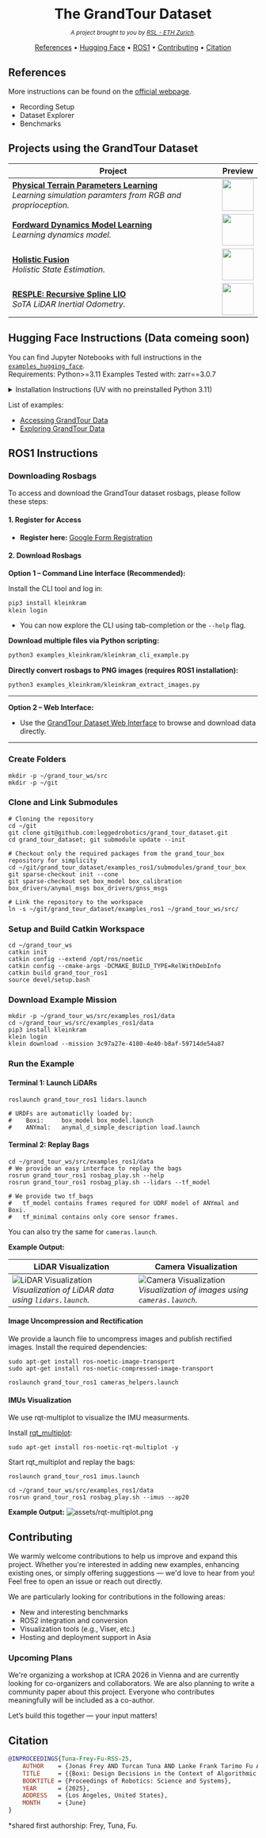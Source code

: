 <h1 align="center" style="margin-bottom: 0;">
  <br>
  The GrandTour Dataset
  <br>
</h1>
<p align="center">
  <em><small>A project brought to you by <a href="https://rsl.ethz.ch/">RSL - ETH Zurich</a>.</small></em>
</p>
<p align="center">
  <a href="#references">References</a> •
  <a href="#hugging-face-instructions">Hugging Face</a> •
  <a href="#ros1-instructions">ROS1</a> •
  <a href="#contributing">Contributing</a>  •
  <a href="#citation">Citation</a>
</p>

## References

More instructions can be found on the [official webpage](https://grand-tour.leggedrobotics.com/).

- Recording Setup
- Dataset Explorer
- Benchmarks

## Projects using the GrandTour Dataset

| Project                                                                                                  | Preview                                                                                           |
| -------------------------------------------------------------------------------------------------------- | ------------------------------------------------------------------------------------------------- |
| [**Physical Terrain Parameters Learning**](https://github.com/leggedrobotics/physical_terrain_parameter_learning) <br> *Learning simulation paramters from RGB and proprioception.*   | <img src="assets/projects/chen2024.png" height="64"/> |
| [**Fordward Dynamics Model Learning**](https://github.com/leggedrobotics/fdm) <br> *Learning dynamics model.* | <img src="assets/projects/roth2025.png" height="64"/> |
| [**Holistic Fusion**](https://github.com/leggedrobotics/holistic_fusion) <br> *Holistic State Estimation.*              |  <img src="assets/projects/nubert2025.png" height="64"/>|
| [**RESPLE: Recursive Spline LIO**](https://asig-x.github.io/resple_web/) <br> *SoTA LiDAR Inertial Odometry.*              | <img src="assets/projects/cao2025.png" height="64"/> |


## Hugging Face Instructions (Data comeing soon)

You can find Jupyter Notebooks with full instructions in the [`examples_hugging_face`](./examples_hugging_face).  
Requirements: Python>=3.11
Examples Tested with: zarr==3.0.7

<details>
<summary> Installation Instructions (UV with no preinstalled Python 3.11)</summary>

#### Step 1: Install `uv` for Dependency Management

```bash
pip3 install uv
uv install
```

#### Step 2: Install Python 3.11 (if not already installed)

```bash
sudo add-apt-repository ppa:deadsnakes/ppa
sudo apt update
sudo apt install -y python3.11 python3.11-venv python3.11-distutils
```

#### Step 3: Set Up the Virtual Environment

```bash
cd ~/git/grand_tour_dataset/examples_hugging_face
mkdir .venv; cd .venv
python3.11 -m venv grandtour
source grandtour/bin/activate
cd ..; uv pip install -r pyproject.toml
jupyter notebook
```

</details>

List of examples:

- [Accessing GrandTour Data](./examples_hugging_face/[0]_Accessing_GrandTour_Data.ipynb)
- [Exploring GrandTour Data](./examples_hugging_face/[1]_Exploring_GrandTour_Data.ipynb)

## ROS1 Instructions

### Downloading Rosbags

To access and download the GrandTour dataset rosbags, please follow these steps:

#### 1. Register for Access

- **Register here:** [Google Form Registration](https://forms.gle/2qJkGYJ6oxnBvdNq9)

#### 2. Download Rosbags

**Option 1 – Command Line Interface (Recommended):**

Install the CLI tool and log in:

```bash
pip3 install kleinkram
klein login
```

- You can now explore the CLI using tab-completion or the `--help` flag.

**Download multiple files via Python scripting:**

```bash
python3 examples_kleinkram/kleinkram_cli_example.py
```

**Directly convert rosbags to PNG images (requires ROS1 installation):**

```bash
python3 examples_kleinkram/kleinkram_extract_images.py
```

---

**Option 2 – Web Interface:**

- Use the [GrandTour Dataset Web Interface](https://datasets.leggedrobotics.com/#/) to browse and download data directly.

---

### Create Folders

```shell
mkdir -p ~/grand_tour_ws/src
mkdir -p ~/git
```

### Clone and Link Submodules

```shell
# Cloning the repository
cd ~/git
git clone git@github.com:leggedrobotics/grand_tour_dataset.git
cd grand_tour_dataset; git submodule update --init

# Checkout only the required packages from the grand_tour_box repository for simplicity
cd ~/git/grand_tour_dataset/examples_ros1/submodules/grand_tour_box
git sparse-checkout init --cone
git sparse-checkout set box_model box_calibration box_drivers/anymal_msgs box_drivers/gnss_msgs

# Link the repository to the workspace
ln -s ~/git/grand_tour_dataset/examples_ros1 ~/grand_tour_ws/src/
```

### Setup and Build Catkin Workspace

```shell
cd ~/grand_tour_ws
catkin init
catkin config --extend /opt/ros/noetic
catkin config --cmake-args -DCMAKE_BUILD_TYPE=RelWithDebInfo
catkin build grand_tour_ros1
source devel/setup.bash
```

### Download Example Mission

```shell
mkdir -p ~/grand_tour_ws/src/examples_ros1/data
cd ~/grand_tour_ws/src/examples_ros1/data
pip3 install kleinkram
klein login
klein download --mission 3c97a27e-4180-4e40-b8af-59714de54a87
```

### Run the Example

#### Terminal 1: Launch LiDARs

```shell
roslaunch grand_tour_ros1 lidars.launch

# URDFs are automaticlly loaded by:
#    Boxi:     box_model box_model.launch
#    ANYmal:   anymal_d_simple_description load.launch
```

#### Terminal 2: Replay Bags

```shell
cd ~/grand_tour_ws/src/examples_ros1/data
# We provide an easy interface to replay the bags
rosrun grand_tour_ros1 rosbag_play.sh --help
rosrun grand_tour_ros1 rosbag_play.sh --lidars --tf_model

# We provide two tf_bags
#   tf_model contains frames requred for UDRF model of ANYmal and Boxi.
#   tf_minimal contains only core sensor frames.
```

You can also try the same for `cameras.launch`.

**Example Output:**

| **LiDAR Visualization**                                                                                 | **Camera Visualization**                                                                               |
| ------------------------------------------------------------------------------------------------------- | ------------------------------------------------------------------------------------------------------ |
| ![LiDAR Visualization](assets/rviz-lidar.gif) <br> _Visualization of LiDAR data using `lidars.launch`._ | ![Camera Visualization](assets/rviz-camera.gif) <br> _Visualization of images using `cameras.launch`._ |

#### Image Uncompression and Rectification

We provide a launch file to uncompress images and publish rectified images. Install the required dependencies:

```shell
sudo apt-get install ros-noetic-image-transport
sudo apt-get install ros-noetic-compressed-image-transport
```

```shell
roslaunch grand_tour_ros1 cameras_helpers.launch
```

#### IMUs Visualization

We use rqt-multiplot to visualize the IMU measurments.

Install [rqt_multiplot](https://wiki.ros.org/rqt_multiplot):

```shell
sudo apt-get install ros-noetic-rqt-multiplot -y
```

Start rqt_multiplot and replay the bags:

```shell
roslaunch grand_tour_ros1 imus.launch
```

```shell
cd ~/grand_tour_ws/src/examples_ros1/data
rosrun grand_tour_ros1 rosbag_play.sh --imus --ap20
```

**Example Output:**
![assets/rqt-multiplot.png](assets/rqt-multiplot.png)

## Contributing

We warmly welcome contributions to help us improve and expand this project. Whether you're interested in adding new examples, enhancing existing ones, or simply offering suggestions — we'd love to hear from you! Feel free to open an issue or reach out directly.

We are particularly looking for contributions in the following areas:

- New and interesting benchmarks
- ROS2 integration and conversion
- Visualization tools (e.g., Viser, etc.)
- Hosting and deployment support in Asia

### Upcoming Plans

We're organizing a workshop at ICRA 2026 in Vienna and are currently looking for co-organizers and collaborators. We are also planning to write a community paper about this project. Everyone who contributes meaningfully will be included as a co-author.

Let’s build this together — your input matters!

## Citation

```bibtex
@INPROCEEDINGS{Tuna-Frey-Fu-RSS-25,
    AUTHOR    = {Jonas Frey AND Turcan Tuna AND Lanke Frank Tarimo Fu AND Cedric Weibel AND Katharine Patterson AND Benjamin Krummenacher AND Matthias Müller AND Julian Nubert AND Maurice Fallon AND Cesar Cadena AND Marco Hutter},
    TITLE     = {{Boxi: Design Decisions in the Context of Algorithmic Performance for Robotics}},
    BOOKTITLE = {Proceedings of Robotics: Science and Systems},
    YEAR      = {2025},
    ADDRESS   = {Los Angeles, United States},
    MONTH     = {June}
}
```

\*shared first authorship: Frey, Tuna, Fu.

